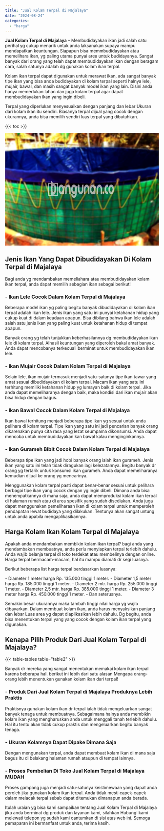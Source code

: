 ```yaml
---
title: "Jual Kolam Terpal di Majalaya"
date: "2024-08-24"
categories: 
  - "harga"
---
```


**Jual Kolam Terpal di Majalaya** – Membudidayakan ikan jadi salah satu perihal yg cukup menarik untuk anda laksanakan supaya mampu mendapatkan keuntungan. Siapapun bisa memmbudidayakan atau memelihara ikan, yg paling utama punyai area untuk budidayanya. Sangat banyak dari orang yang telah dapat membudidayakan ikan dengan beragam cara, salah satunya adalah dg gunakan kolam ikan terpal.

Kolam ikan terpal dapat digunakan untuk merawat ikan, ada sangat banyak tipe ikan yang bisa anda budidayakan di kolam terpal seperti halnya lele, mujair, bawal, dan masih sangat banyak model ikan yang lain. Disini anda hanya memerlukan lahan dan juga kolam terpal agar dapat membudidayakan ikan yang ingin dibeli.

Terpal yang diperlukan menyesuaikan dengan panjang dan lebar Ukuran dari kolam ikan itu sendiri. Biasanya terpal dijual yang cocok dengan ukurannya, anda bisa memilih sendiri luas terpal yang dibutuhkan.

{{< toc >}}

![Jual Kolam Terpal di Majalaya](/images/jual-kolam-terpal-58.png)

## Jenis Ikan Yang Dapat Dibudidayakan Di Kolam Terpal di Majalaya

Bagi anda yg mendambakan memeliahara atau membudidayakan kolam ikan terpal, anda dapat memilih sebagian ikan sebagai berikut!

### \- Ikan Lele Cocok Dalam Kolam Terpal di Majalaya

Beberapa model ikan yg paling begitu banyak dibudidayakan di kolam ikan terpal adalah ikan lele. Jenis ikan yang satu ini punyai ketahanan hidup yang cukup kuat di dalam keadaan apapun. Bisa dibilang bahwa ikan lele adalah salah satu jenis ikan yang paling kuat untuk ketahanan hidup di tempat apapun.

Banyak orang yg telah tunjukkan keberhasilannya dg membudidayakan ikan lele di kolam terpal. Alhasil keuntungan yang diperoleh bakal amat banyak. Anda dapat mencobanya terkecuali berminat untuk membudidayakan ikan lele.

### \- Ikan Mujair Cocok Dalam Kolam Terpal di Majalaya

Selain lele, ikan mujair termasuk menjadi satu-satunya tipe ikan tawar yang amat sesuai dibudidayakan di kolam terpal. Macam ikan yang satu ini terhitung memiliki ketahanan hidup yg lumayan baik di kolam terpal. Jika anda dapat memeliharanya dengan baik, maka kondisi dari ikan mujair akan bisa hidup dengan bagus.

### \- Ikan Bawal Cocok Dalam Kolam Terpal di Majalaya

Ikan bawal terhitung menjadi beberapa tipe ikan yg sesuai untuk anda pelihara di kolam terpal. Tipe ikan yang satu ini jadi pencarian banyak orang dikarenakan punya cita rasa yang lezat seumpama dikonsumsi. Anda dapat mencoba untuk membudidayakan kan bawal kalau menginginkannya.

### \- Ikan Gurameh Bibit Cocok Dalam Kolam Terpal di Majalaya

Beberapa tipe ikan yang jadi hobi banyak orang ialah ikan gurameh. Jenis ikan yang satu ini telah tidak diragukan lagi kelezatannya. Begitu banyak dr orang yg tertarik untuk konsumsi ikan gurameh. Anda dapat memeliharanya kemudian dijual ke orang yg mencarinya.

Menggunakan kolam terpal pasti dapat benar-benar sesuai untuk pelihara berbagai tipe ikan yang cocok dengan yg ingin dibeli. Dimana anda bisa menempatkannya di mana saja, anda dapat memproduksi kolam ikan terpal di halaman rumah atau di area spesifik yang sudah disediakan. Anda juga dapat menggunakan pemeliharaan ikan di kolam terpal untuk memperoleh pendapatan lewat budidaya yang dilakukan. Tentunya akan sangat untung untuk anda apabila mengaplikasikannya.

## Harga Kolam Ikan Kolam Terpal di Majalaya

Apakah anda mendambakan membikin kolam ikan terpal? bagi anda yang mendambakan membuatnya, anda perlu menyiapkan terpal terlebih dahulu. Anda wajib belanja terpal di toko terdekat atau membelinya dengan online. Harga terpal bermacam-macam, hal itu mampu diamati dr segi luasnya.

Berikut beberapa list harga terpal berdasarkan luasnya:

\- Diameter 1 meter harga Rp. 135.000 tinggi 1 meter. - Diameter 1,5 meter harga Rp. 185.000 tinggi 1 meter. - Diameter 2 mtr. harga Rp. 255.000 tinggi 1 meter. - Diameter 2,5 mtr. harga Rp. 385.000 tinggi 1 meter. - Diameter 3 meter harga Rp. 450.000 tinggi 1 meter. - Dan seterusnya.

Semakin besar ukurannya maka tambah tinggi nilai harga yg wajib dibayarkan. Dalam membuat kolam ikan, anda harus menyaksikan panjang dan lebar Luas area yg dapat diaplikasikan lebih dahulu. Dg begitu, anda bisa menentukan terpal yang yang cocok dengan kolam ikan terpal yang digunakan.

## Kenapa Pilih Produk Dari Jual Kolam Terpal di Majalaya?

{{< table-tables table="table2" >}}

Banyak dr mereka yang sangat menentukan memakai kolam ikan terpal karena beberapa hal. berikut ini lebih dari satu alasan Mengapa orang-orang lebih menentukan gunakan kolam ikan dari terpal!

### \- Produk Dari Jual Kolam Terpal di Majalaya Produknya Lebih Praktis

Praktisnya gunakan kolam ikan dr terpal ialah tidak mengeluarkan sangat banyak tenaga untuk membuatnya. Sebagaimana halnya anda membikin kolam ikan yang mengharuskan anda untuk menggali tanah terlebih dahulu. Hal itu tentu akan tidak cukup praktis dan mengeluarkan begitu banyak tenaga.

### \- Ukuran Kolamnya Dapat Dipake Dimana Saja

Dengan mengunakan terpal, anda dapat membuat kolam ikan di mana saja bagus itu di belakang halaman rumah ataupun di tempat lainnya.

### \- Proses Pembelian Di Toko Jual Kolam Terpal di Majalaya MUDAH

Proses gampang juga menjadi satu-satunya keistimewaan yang dapat anda peroleh jika gunakan kolam ikan terpal. Anda tidak mesti capek-capek dalam melacak terpal sebab dapat ditemukan dimanapun anda berada.

Itulah uraian yg bisa kami sampaikan tentang Jual Kolam Terpal di Majalaya jika anda berminat dg produk dan layanan kami, silahkan Hubungi kami melewati telepon yg sudah kami cantumkan di sisi atas web ini. Semoga pemaparan ini bermanfaat untuk anda, terima kasih.
